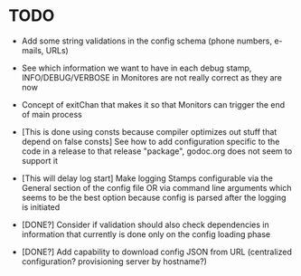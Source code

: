 
# TODO

 * Add some string validations in the config schema (phone numbers, e-mails, URLs)
 * See which information we want to have in each debug stamp, INFO/DEBUG/VERBOSE in Monitores are not really correct as they are now
 * Concept of exitChan that makes it so that Monitors can trigger the end of main process

 * [This is done using consts because compiler optimizes out stuff that depend on false consts] See how to add configuration specific to the code in a release to that release "package", godoc.org does not seem to support it
 * [This will delay log start] Make logging Stamps configurable via the General section of the config file OR via command line arguments which seems to be the best option because config is parsed after the logging is initiated
 * [DONE?] Consider if validation should also check dependencies in information that currently is done only on the config loading phase
 * [DONE?] Add capability to download config JSON from URL (centralized configuration? provisioning server by hostname?)
